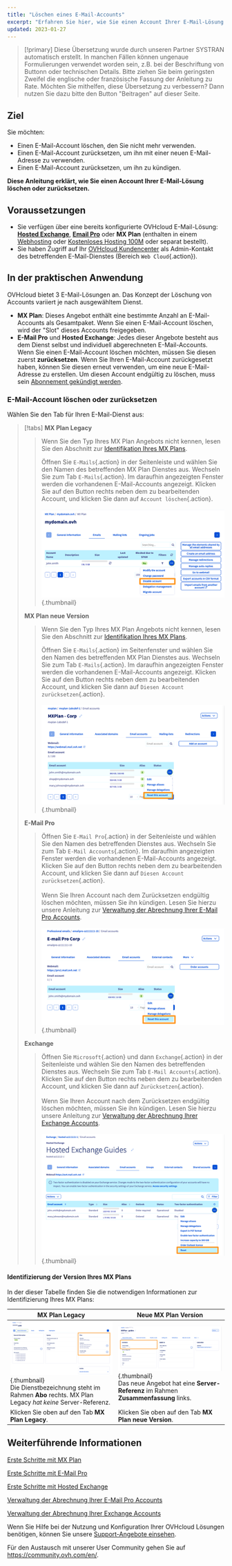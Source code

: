 ```yaml
---
title: "Löschen eines E-Mail-Accounts"
excerpt: "Erfahren Sie hier, wie Sie einen Account Ihrer E-Mail-Lösung löschen oder zurücksetzen"
updated: 2023-01-27
---
```


> [!primary]
> Diese Übersetzung wurde durch unseren Partner SYSTRAN automatisch erstellt. In manchen Fällen können ungenaue Formulierungen verwendet worden sein, z.B. bei der Beschriftung von Buttonn oder technischen Details. Bitte ziehen Sie beim geringsten Zweifel die englische oder französische Fassung der Anleitung zu Rate. Möchten Sie mithelfen, diese Übersetzung zu verbessern? Dann nutzen Sie dazu bitte den Button "Beitragen" auf dieser Seite.
>


## Ziel

Sie möchten:

- Einen E-Mail-Account löschen, den Sie nicht mehr verwenden.
- Einen E-Mail-Account zurücksetzen, um ihn mit einer neuen E-Mail-Adresse zu verwenden.
- Einen E-Mail-Account zurücksetzen, um ihn zu kündigen.

**Diese Anleitung erklärt, wie Sie einen Account Ihrer E-Mail-Lösung löschen oder zurücksetzen.**

## Voraussetzungen

- Sie verfügen über eine bereits konfigurierte OVHcloud E-Mail-Lösung: [**Hosted Exchange**](https://www.ovhcloud.com/de/emails/hosted-exchange/), [**Email Pro**](https://www.ovhcloud.com/de/emails/email-pro/) oder **MX Plan** (enthalten in einem [Webhosting](https://www.ovhcloud.com/de/web-hosting/) oder [Kostenloses Hosting 100M](https://www.ovhcloud.com/de/domains/free-web-hosting/) oder separat bestellt).
- Sie haben Zugriff auf Ihr [OVHcloud Kundencenter](https://www.ovh.com/auth/?action=gotomanager&from=https://www.ovh.de/&ovhSubsidiary=de) als Admin-Kontakt des betreffenden E-Mail-Dienstes (Bereich `Web Cloud`{.action}).

## In der praktischen Anwendung <a name="instructions"></a>

OVHcloud bietet 3 E-Mail-Lösungen an. Das Konzept der Löschung von Accounts variiert je nach ausgewähltem Dienst.

- **MX Plan**: Dieses Angebot enthält eine bestimmte Anzahl an E-Mail-Accounts als Gesamtpaket. Wenn Sie einen E-Mail-Account löschen, wird der "Slot" dieses Accounts freigegeben.
- **E-Mail Pro** und **Hosted Exchange**: Jedes dieser Angebote besteht aus dem Dienst selbst und individuell abgerechneten E-Mail-Accounts. Wenn Sie einen E-Mail-Account löschen möchten, müssen Sie diesen zuerst **zurücksetzen**. Wenn Sie Ihren E-Mail-Account zurückgesetzt haben, können Sie diesen erneut verwenden, um eine neue E-Mail-Adresse zu erstellen. Um diesen Account endgültig zu löschen, muss sein [Abonnement gekündigt werden](/pages/web_cloud/email_and_collaborative_solutions/microsoft_exchange/manage_billing_exchange#accounts-entfernen).

### E-Mail-Account löschen oder zurücksetzen

Wählen Sie den Tab für Ihren E-Mail-Dienst aus:

> [!tabs]
> **MX Plan Legacy**
>>
>> Wenn Sie den Typ Ihres MX Plan Angebots nicht kennen, lesen Sie den Abschnitt zur [Identifikation Ihres MX Plans](#whichmxplan).<br>
>>
>> Öffnen Sie `E-Mails`{.action} in der Seitenleiste und wählen Sie den Namen des betreffenden MX Plan Dienstes aus. Wechseln Sie zum Tab `E-Mails`{.action}. Im daraufhin angezeigten Fenster werden die vorhandenen E-Mail-Accounts angezeigt. Klicken Sie auf den <i class="icons-ellipsis icons-border-rounded icons-masterbrand-blue"></i> Button rechts neben dem zu bearbeitenden Account, und klicken Sie dann auf `Account löschen`{.action}.<br><br>
>>![E-Mail](images/email-mxplan-legacy-reset.png){.thumbnail}<br>
>>
> **MX Plan neue Version**
>>
>> Wenn Sie den Typ Ihres MX Plan Angebots nicht kennen, lesen Sie den Abschnitt zur [Identifikation Ihres MX Plans](#whichmxplan).<br>
>>
>> Öffnen Sie `E-Mails`{.action} im Seitenfenster und wählen Sie den Namen des betreffenden MX Plan Dienstes aus. Wechseln Sie zum Tab `E-Mails`{.action}. Im daraufhin angezeigten Fenster werden die vorhandenen E-Mail-Accounts angezeigt. Klicken Sie auf den <i class="icons-ellipsis icons-border-rounded icons-masterbrand-blue"></i> Button rechts neben dem zu bearbeitenden Account, und klicken Sie dann auf `Diesen Account zurücksetzen`{.action}.<br><br>
>>![E-Mail](images/email-mxplan-new-reset.png){.thumbnail}<br>
>>
> **E-Mail Pro**
>>
>> Öffnen Sie `E-Mail Pro`{.action} in der Seitenleiste und wählen Sie den Namen des betreffenden Dienstes aus. Wechseln Sie zum Tab `E-Mail Accounts`{.action}. Im daraufhin angezeigten Fenster werden die vorhandenen E-Mail-Accounts angezeigt. Klicken Sie auf den <i class="icons-ellipsis icons-border-rounded icons-masterbrand-blue"></i> Button rechts neben dem zu bearbeitenden Account, und klicken Sie dann auf `Diesen Account zurücksetzen`{.action}.<br><br>
>> Wenn Sie Ihren Account nach dem Zurücksetzen endgültig löschen möchten, müssen Sie ihn kündigen. Lesen Sie hierzu unsere Anleitung zur [Verwaltung der Abrechnung Ihrer E-Mail Pro Accounts](/pages/web_cloud/email_and_collaborative_solutions/email_pro/manage_billing_emailpro).<br><br>
>>![E-Mail](images/emailpro-reset.png){.thumbnail}<br>
>>
> **Exchange**
>>
>> Öffnen Sie `Microsoft`{.action} und dann `Exchange`{.action} in der Seitenleiste und wählen Sie den Namen des betreffenden Dienstes aus. Wechseln Sie zum Tab `E-Mail Accounts`{.action}. Klicken Sie auf den <i class="icons-ellipsis icons-border-rounded icons-masterbrand-blue"></i> Button rechts neben dem zu bearbeitenden Account, und klicken Sie dann auf `Zurücksetzen`{.action}.<br><br>
>> Wenn Sie Ihren Account nach dem Zurücksetzen endgültig löschen möchten, müssen Sie ihn kündigen. Lesen Sie hierzu unsere Anleitung zur [Verwaltung der Abrechnung Ihrer Exchange Accounts](/pages/web_cloud/email_and_collaborative_solutions/microsoft_exchange/manage_billing_exchange).<br><br>
>>![E-Mail](images/exchange-reset.png){.thumbnail}<br>
>>

#### Identifizierung der Version Ihres MX Plans <a name="whichmxplan"></a>

In der dieser Tabelle finden Sie die notwendigen Informationen zur Identifizierung Ihres MX Plans:

|MX Plan Legacy|Neue MX Plan Version|
|---|---|
|![E-Mail](images/mxplan-starter-legacy-step1.png){.thumbnail}<br>Die Dienstbezeichnung steht im Rahmen **Abo** rechts. MX Plan Legacy *hat keine* Server-Referenz.|![E-Mail](images/mxplan-starter-new-step1.png){.thumbnail}<br>Das neue Angebot hat eine **Server-Referenz** im Rahmen **Zusammenfassung** links.|
|Klicken Sie oben auf den Tab **MX Plan Legacy**.|Klicken Sie oben auf den Tab **MX Plan neue Version**.|

## Weiterführende Informationen

[Erste Schritte mit MX Plan](/pages/web_cloud/email_and_collaborative_solutions/mx_plan/email_generalities)

[Erste Schritte mit E-Mail Pro](/pages/web_cloud/email_and_collaborative_solutions/email_pro/first_config)

[Erste Schritte mit Hosted Exchange](/pages/web_cloud/email_and_collaborative_solutions/microsoft_exchange/exchange_starting_hosted)

[Verwaltung der Abrechnung Ihrer E-Mail Pro Accounts](/pages/web_cloud/email_and_collaborative_solutions/email_pro/manage_billing_emailpro)

[Verwaltung der Abrechnung Ihrer Exchange Accounts](/pages/web_cloud/email_and_collaborative_solutions/microsoft_exchange/manage_billing_exchange)

Wenn Sie Hilfe bei der Nutzung und Konfiguration Ihrer OVHcloud Lösungen benötigen, können Sie unsere [Support-Angebote einsehen](https://www.ovhcloud.com/de/support-levels/).

Für den Austausch mit unserer User Community gehen Sie auf <https://community.ovh.com/en/>.
